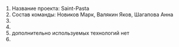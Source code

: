 1. Название проекта: Saint-Pasta
2. Состав команды: Новиков Марк, Валякин Яков, Шагапова Анна
3.
4.
5. дополнительно используемых технологий нет
6.